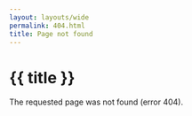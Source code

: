 ```yaml
---
layout: layouts/wide
permalink: 404.html
title: Page not found
---
```


<div class="grid-container margin-y-10 desktop:margin-y-15">
  <h1>{{ title }}</h1>
  <p>The requested page was not found (error 404).</p>
</div>
